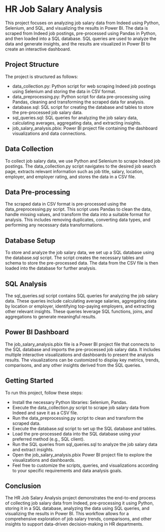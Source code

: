 # HR Job Salary Analysis
This project focuses on analyzing job salary data from Indeed using Python, Selenium, and SQL, and visualizing the results in Power BI. The data is scraped from Indeed job postings, pre-processed using Pandas in Python, and then loaded into a SQL database. SQL queries are used to analyze the data and generate insights, and the results are visualized in Power BI to create an interactive dashboard.

## Project Structure
The project is structured as follows:

* data_collection.py: Python script for web scraping Indeed job postings using Selenium and storing the data in CSV format.
* data_preprocessing.py: Python script for data pre-processing using Pandas, cleaning and transforming the scraped data for analysis.
* database.sql: SQL script for creating the database and tables to store the pre-processed job salary data.
* sql_queries.sql: SQL queries for analyzing the job salary data, calculating averages, aggregating data, and extracting insights.
* job_salary_analysis.pbix: Power BI project file containing the dashboard visualizations and data connections.

## Data Collection
To collect job salary data, we use Python and Selenium to scrape Indeed job postings. The data_collection.py script navigates to the desired job search page, extracts relevant information such as job title, salary, location, employer, and employer rating, and stores the data in a CSV file.

## Data Pre-processing
The scraped data in CSV format is pre-processed using the data_preprocessing.py script. This script uses Pandas to clean the data, handle missing values, and transform the data into a suitable format for analysis. This includes removing duplicates, converting data types, and performing any necessary data transformations.

## Database Setup
To store and analyze the job salary data, we set up a SQL database using the database.sql script. The script creates the necessary tables and schema to store the pre-processed data. The data from the CSV file is then loaded into the database for further analysis.

## SQL Analysis
The sql_queries.sql script contains SQL queries for analyzing the job salary data. These queries include calculating average salaries, aggregating data by location or employer, identifying top-paying employers, and extracting other relevant insights. These queries leverage SQL functions, joins, and aggregations to generate meaningful results.

## Power BI Dashboard
The job_salary_analysis.pbix file is a Power BI project file that connects to the SQL database and imports the pre-processed job salary data. It includes multiple interactive visualizations and dashboards to present the analysis results. The visualizations can be customized to display key metrics, trends, comparisons, and any other insights derived from the SQL queries.

## Getting Started
To run this project, follow these steps:

* Install the necessary Python libraries: Selenium, Pandas.
* Execute the data_collection.py script to scrape job salary data from Indeed and save it as a CSV file.
* Run the data_preprocessing.py script to clean and transform the scraped data.
* Execute the database.sql script to set up the SQL database and tables.
* Load the pre-processed data into the SQL database using your preferred method (e.g., SQL client).
* Run the SQL queries from sql_queries.sql to analyze the job salary data and extract insights.
* Open the job_salary_analysis.pbix Power BI project file to explore the visualizations and dashboards.
* Feel free to customize the scripts, queries, and visualizations according to your specific requirements and data analysis goals.

## Conclusion
The HR Job Salary Analysis project demonstrates the end-to-end process of collecting job salary data from Indeed, pre-processing it using Python, storing it in a SQL database, analyzing the data using SQL queries, and visualizing the results in Power BI. This workflow allows for a comprehensive exploration of job salary trends, comparisons, and other insights to support data-driven decision-making in HR departments.

